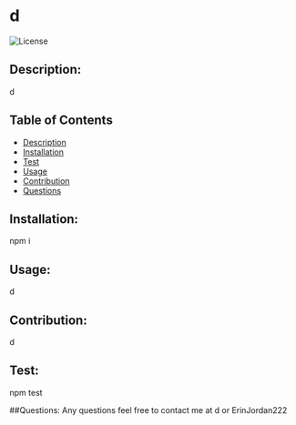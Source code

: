 
  # d

  ![License](https://img.shields.io/badge/License-MIT-blue.svg)

  ## Description:
  d

  ## Table of Contents
  * [Description](#description)
  * [Installation](#installation)
  * [Test](#test)
  * [Usage](#usage)
  * [Contribution](#contribution)
  * [Questions](#questions)

  ## Installation:
  npm i

  ## Usage:
  d

  ## Contribution:
  d

  ## Test:
  npm test

  ##Questions:
  Any questions feel free to contact me at d or ErinJordan222
  
